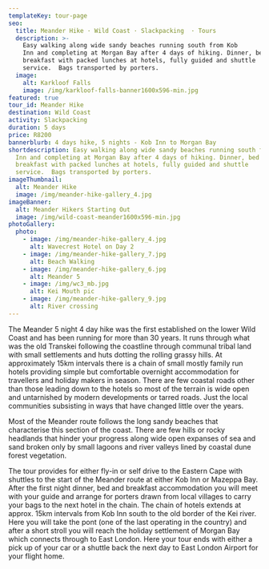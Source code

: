 ```yaml
---
templateKey: tour-page
seo:
  title: Meander Hike · Wild Coast · Slackpacking  · Tours
  description: >-
    Easy walking along wide sandy beaches running south from Kob
    Inn and completing at Morgan Bay after 4 days of hiking. Dinner, bed and
    breakfast with packed lunches at hotels, fully guided and shuttle
    service.  Bags transported by porters.
  image:
    alt: Karkloof Falls
    image: /img/karkloof-falls-banner1600x596-min.jpg
featured: true
tour_id: Meander Hike
destination: Wild Coast
activity: Slackpacking
duration: 5 days
price: R8200
bannerblurb: 4 days hike, 5 nights - Kob Inn to Morgan Bay
shortdescription: Easy walking along wide sandy beaches running south from Kob
  Inn and completing at Morgan Bay after 4 days of hiking. Dinner, bed and
  breakfast with packed lunches at hotels, fully guided and shuttle
  service.  Bags transported by porters.
imageThumbnail:
  alt: Meander Hike
  image: /img/meander-hike-gallery_4.jpg
imageBanner:
  alt: Meander Hikers Starting Out
  image: /img/wild-coast-meander1600x596-min.jpg
photoGallery:
  photo:
    - image: /img/meander-hike-gallery_4.jpg
      alt: Wavecrest Hotel on Day 2
    - image: /img/meander-hike-gallery_7.jpg
      alt: Beach Walking
    - image: /img/meander-hike-gallery_6.jpg
      alt: Meander 5
    - image: /img/wc3_mb.jpg
      alt: Kei Mouth pic
    - image: /img/meander-hike-gallery_9.jpg
      alt: River crossing
---
```


The Meander 5 night 4 day hike was the first established on the lower Wild Coast and has been running for more than 30 years. It runs through what was the old Transkei following the coastline through communal tribal land with small settlements and huts dotting the rolling grassy hills. At approximately 15km intervals there is a chain of small mostly family run hotels providing simple but comfortable overnight accommodation for travellers and holiday makers in season. There are few coastal roads other than those leading down to the hotels so most of the terrain is wide open and untarnished by modern developments or tarred roads. Just the local communities subsisting in ways that have changed little over the years.

Most of the Meander route follows the long sandy beaches that characterise this section of the coast. There are few hills or rocky headlands that hinder your progress along wide open expanses of sea and sand broken only by small lagoons and river valleys lined by coastal dune forest vegetation.

The tour provides for either fly-in or self drive to the Eastern Cape with shuttles to the start of the Meander route at either Kob Inn or Mazeppa Bay. After the first night dinner, bed and breakfast accommodation you will meet with your guide and arrange for porters drawn from local villages to carry your bags to the next hotel in the chain. The chain of hotels extends at approx. 15km intervals from Kob Inn south to the old border of the Kei river. Here you will take the pont (one of the last operating in the country) and after a short stroll you will reach the holiday settlement of Morgan Bay which connects through to East London. Here your tour ends with either a pick up of your car or a shuttle back the next day to East London Airport for your flight home.

